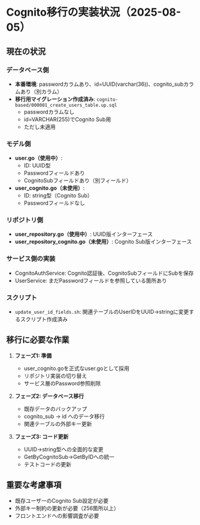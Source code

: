 # Cognito移行の実装状況（2025-08-05）

## 現在の状況

### データベース側
- **本番環境**: passwordカラムあり、id=UUID(varchar(36))、cognito_subカラムあり（別カラム）
- **移行用マイグレーション作成済み**: `cognito-based/000001_create_users_table.up.sql`
  - passwordカラムなし
  - id=VARCHAR(255)でCognito Sub用
  - ただし未適用

### モデル側
- **user.go（使用中）**: 
  - ID: UUID型
  - Passwordフィールドあり
  - CognitoSubフィールドあり（別フィールド）
- **user_cognito.go（未使用）**: 
  - ID: string型（Cognito Sub）
  - Passwordフィールドなし

### リポジトリ側
- **user_repository.go（使用中）**: UUID版インターフェース
- **user_repository_cognito.go（未使用）**: Cognito Sub版インターフェース

### サービス側の実装
- CognitoAuthService: Cognito認証後、CognitoSubフィールドにSubを保存
- UserService: まだPasswordフィールドを参照している箇所あり

### スクリプト
- `update_user_id_fields.sh`: 関連テーブルのUserIDをUUID→stringに変更するスクリプト作成済み

## 移行に必要な作業

1. **フェーズ1: 準備**
   - user_cognito.goを正式なuser.goとして採用
   - リポジトリ実装の切り替え
   - サービス層のPassword参照削除

2. **フェーズ2: データベース移行**
   - 既存データのバックアップ
   - cognito_sub → id へのデータ移行
   - 関連テーブルの外部キー更新

3. **フェーズ3: コード更新**
   - UUID→string型への全面的な変更
   - GetByCognitoSub→GetByIDへの統一
   - テストコードの更新

## 重要な考慮事項
- 既存ユーザーのCognito Sub設定が必要
- 外部キー制約の更新が必要（256箇所以上）
- フロントエンドへの影響調査が必要